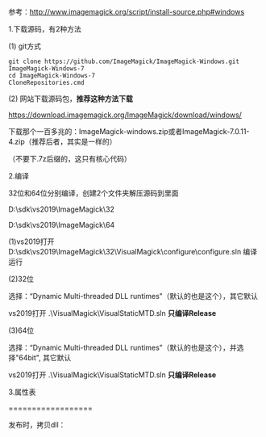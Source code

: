 参考：http://www.imagemagick.org/script/install-source.php#windows



1.下载源码，有2种方法

(1) git方式

```
git clone https://github.com/ImageMagick/ImageMagick-Windows.git ImageMagick-Windows-7
cd ImageMagick-Windows-7
CloneRepositories.cmd
```

(2) 网站下载源码包，**推荐这种方法下载**

https://download.imagemagick.org/ImageMagick/download/windows/

下载那个一百多兆的：ImageMagick-windows.zip或者ImageMagick-7.0.11-4.zip（推荐后者，其实是一样的）

（不要下.7z后缀的，这只有核心代码）



2.编译

32位和64位分别编译，创建2个文件夹解压源码到里面

D:\sdk\vs2019\ImageMagick\32

D:\sdk\vs2019\ImageMagick\64



(1)vs2019打开D:\sdk\vs2019\ImageMagick\32\VisualMagick\configure\configure.sln 编译运行

(2)32位

选择：“Dynamic Multi-threaded DLL runtimes"（默认的也是这个），其它默认

vs2019打开 .\VisualMagick\VisualStaticMTD.sln **只编译Release**

(3)64位

选择：“Dynamic Multi-threaded DLL runtimes"（默认的也是这个），并选择"64bit", 其它默认

vs2019打开 .\VisualMagick\VisualStaticMTD.sln **只编译Release**



3.属性表



==================

发布时，拷贝dll：

